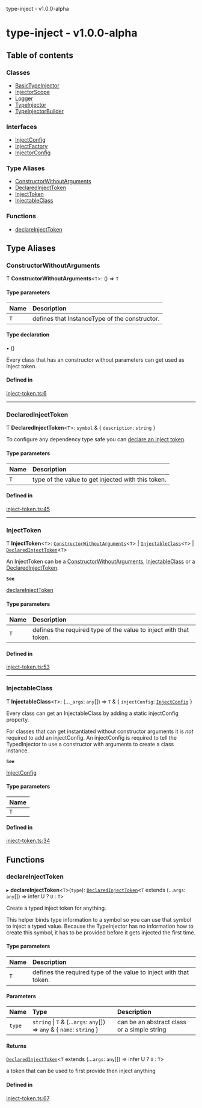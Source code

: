 type-inject - v1.0.0-alpha

# type-inject - v1.0.0-alpha

## Table of contents

### Classes

- [BasicTypeInjector](classes/BasicTypeInjector.md)
- [InjectorScope](classes/InjectorScope.md)
- [Logger](classes/Logger.md)
- [TypeInjector](classes/TypeInjector.md)
- [TypeInjectorBuilder](classes/TypeInjectorBuilder.md)

### Interfaces

- [InjectConfig](interfaces/InjectConfig.md)
- [InjectFactory](interfaces/InjectFactory.md)
- [InjectorConfig](interfaces/InjectorConfig.md)

### Type Aliases

- [ConstructorWithoutArguments](README.md#constructorwithoutarguments)
- [DeclaredInjectToken](README.md#declaredinjecttoken)
- [InjectToken](README.md#injecttoken)
- [InjectableClass](README.md#injectableclass)

### Functions

- [declareInjectToken](README.md#declareinjecttoken)

## Type Aliases

### ConstructorWithoutArguments

Ƭ **ConstructorWithoutArguments**<`T`\>: () => `T`

#### Type parameters

| Name | Description |
| :------ | :------ |
| `T` | defines that InstanceType of the constructor. |

#### Type declaration

• ()

Every class that has an constructor without parameters can get used as Inject token.

#### Defined in

[inject-token.ts:6](https://github.com/e-hein/type-inject/blob/cdff06c/src/inject-token.ts#L6)

___

### DeclaredInjectToken

Ƭ **DeclaredInjectToken**<`T`\>: `symbol` & { `description`: `string`  }

To configure any dependency type safe you can [declare an inject token](README.md#declareinjecttoken).

#### Type parameters

| Name | Description |
| :------ | :------ |
| `T` | type of the value to get injected with this token. |

#### Defined in

[inject-token.ts:45](https://github.com/e-hein/type-inject/blob/cdff06c/src/inject-token.ts#L45)

___

### InjectToken

Ƭ **InjectToken**<`T`\>: [`ConstructorWithoutArguments`](README.md#constructorwithoutarguments)<`T`\> \| [`InjectableClass`](README.md#injectableclass)<`T`\> \| [`DeclaredInjectToken`](README.md#declaredinjecttoken)<`T`\>

An InjectToken can be a [ConstructorWithoutArguments](README.md#constructorwithoutarguments), [InjectableClass](README.md#injectableclass) or a [DeclaredInjectToken](README.md#declaredinjecttoken).

**`See`**

[declareInjectToken](README.md#declareinjecttoken)

#### Type parameters

| Name | Description |
| :------ | :------ |
| `T` | defines the required type of the value to inject with that token. |

#### Defined in

[inject-token.ts:53](https://github.com/e-hein/type-inject/blob/cdff06c/src/inject-token.ts#L53)

___

### InjectableClass

Ƭ **InjectableClass**<`T`\>: (...`_args`: `any`[]) => `T` & { `injectConfig`: [`InjectConfig`](interfaces/InjectConfig.md)  }

Every class can get an InjectableClass by adding a static injectConfig property.

For classes that can get instantiated without constructor arguments it
is *not* required to add an injectConfig. An injectConfig is required to
tell the TypedInjector to use a constructor with arguments to create a
class instance.

**`See`**

[InjectConfig](interfaces/InjectConfig.md)

#### Type parameters

| Name |
| :------ |
| `T` |

#### Defined in

[inject-token.ts:34](https://github.com/e-hein/type-inject/blob/cdff06c/src/inject-token.ts#L34)

## Functions

### declareInjectToken

▸ **declareInjectToken**<`T`\>(`type`): [`DeclaredInjectToken`](README.md#declaredinjecttoken)<`T` extends (...`args`: `any`[]) => infer U ? `U` : `T`\>

Create a typed inject token for anything.

This helper binds type information to a symbol so you can use that
symbol to inject a typed value.
Because the TypeInjector has no information how to create this symbol,
it has to be provided before it gets injected the first time.

#### Type parameters

| Name | Description |
| :------ | :------ |
| `T` | defines the required type of the value to inject with that token. |

#### Parameters

| Name | Type | Description |
| :------ | :------ | :------ |
| `type` | `string` \| `T` & (...`args`: `any`[]) => `any` & { `name`: `string`  } | can be an abstract class or a simple string |

#### Returns

[`DeclaredInjectToken`](README.md#declaredinjecttoken)<`T` extends (...`args`: `any`[]) => infer U ? `U` : `T`\>

a token that can be used to first provide then inject anything

#### Defined in

[inject-token.ts:67](https://github.com/e-hein/type-inject/blob/cdff06c/src/inject-token.ts#L67)

